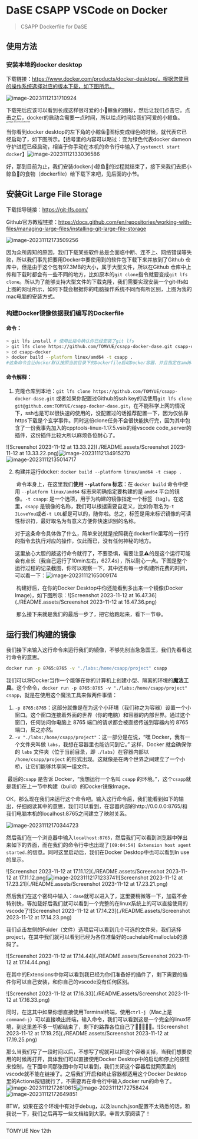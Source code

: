 # DaSE CSAPP VSCode on Docker

> CSAPP Dockerfile for DaSE



## 使用方法

### 安装本地的docker desktop

下载链接：https://www.docker.com/products/docker-desktop/，根据您使用的操作系统选择对应的版本下载，如下图所示。

![image-20231112131710924](./README.assets/image-20231112131710924.png)

下载完后应该可以看到长成这样很可爱的小🐳鲸鱼的图标，然后让我们点击它。点击之后，docker的启动会需要一点时间，所以给点时间给我们可爱的小鲸鱼。<img src="./README.assets/image-20231112132455799.png" alt="image-20231112132455799" style="zoom: 33%;" />

当你看到docker desktop的左下角的小鲸鱼🐳图标变成绿色的时候，就代表它已经启动了，如下图所示。【括号里的内容可以略过：变为绿色代表docker dameon守护进程已经启动，相当于你手动在本机的命令行中输入了`systemctl start docker`】![image-20231112133036586](./README.assets/image-20231112133036586.png)

好，那到目前为止，我们安装docker小鲸鱼🐳的过程就结束了，接下来我们去把小鲸鱼🐳的食物（dockerfile）给下载下来吧，见后面的小节。



## 安装Git Large File Storage

下载指导链接：https://git-lfs.com/

Github官方教程链接：https://docs.github.com/en/repositories/working-with-files/managing-large-files/installing-git-large-file-storage

![image-20231112173509256](./README.assets/image-20231112173509256.png)

因为众所周知的原因，我们下载某些软件总是会面临中断、连不上、网络错误等失败，所以我们事先把要用Docker中要使用到的软件包下载下来并放到了Github 仓库中，但是由于这个包有97.3MB的大小，属于大型文件，所以在Github 仓库中上传和下载时都会有一些不同的地方，比如原本的`git clone`指令就要变成`git lfs clone`。所以为了能够支持大型文件的下载克隆，我们需要实现安装一个git-lfs如上图的网址所示，如何下载会根据你的电脑操作系统不同而有所区别，上图为我的mac电脑的安装方式。



### 构建Docker镜像依据我们编写的Dockerfile

#### 命令：

```bash
> git lfs install # 使用此指令确认你已经安装了git lfs
> git lfs clone https://github.com/TOMYUE/csapp-docker-dase.git csapp-docker
> cd csapp-docker
> docker build --platform linux/amd64 -t csapp . 
#这条命令会让docker默认按照当前目录下的Dockerfile启动Docker容器，并且指定在amd64架构下
```

#### 命令解释：

1. 克隆仓库到本地：`git lfs clone https://github.com/TOMYUE/csapp-docker-dase.git` 或者如果你配置过Github的ssh key的话使用`git lfs clone git@github.com:TOMYUE/csapp-docker-dase.git`，在不能科学上网的情况下，ssh也是可以很快速的使用的，没配置过的话推荐配置一下，因为仅依靠https下载是个玄学事件。同时这份clone任务不会很快能执行完，因为其中包含了一份我事先加入的cpptools-linux-1.17.5.vsix的给vscode code_server的插件，这份插件比较大所以麻烦各位耐心了。

![Screenshot 2023-11-12 at 13.33.22](./README.assets/Screenshot 2023-11-12 at 13.33.22.png)![image-20231112134915270](./README.assets/image-20231112134915270.png)![image-20231112135014717](./README.assets/image-20231112135014717.png)



2. 构建并运行docker: `docker build --platform linux/amd64 -t csapp .` 

   ​		命令本身上，在这里我们**使用 `--platform` 标志**：在 `docker build` 命令中使用 `--platform linux/amd64` 标志来明确指定要构建的是 `amd64` 平台的镜像。`-t csapp`: 是一个选项，用于为构建的镜像指定一个标签（tag）。在这里，`csapp` 是镜像的名称，我们可以根据需要自定义，比如你取名为`-t ILoveYou`或者`-t LOL`都是可以的，随你啦。总之，标签是用来标识镜像的可读性标识符，最好取名为有意义方便你快速识别的名称。

   ​		对于这条命令具体做了什么，简单来说就是按照我在dockerfile里写的一行行的指令去执行对应的操作，仅此而已，没有任何神秘的地方。

   ​		这里放心大胆的敲这行命令就行了，不要恐惧，需要注意⚠️的是这个运行可能会有点长（我自己运行了10min左右，627.4s），所以耐心一点。下图是整个运行过程的记录截图，你可以观察一下，其中还有每一步构建所花费的时间，可以看一下：![image-20231112165009174](./README.assets/image-20231112165009174.png)

   ​		构建好后，在你的Docker Desktop中你还能看到多出来一个镜像(Docker Image)，如下图所示：![Screenshot 2023-11-12 at 16.47.36](./README.assets/Screenshot 2023-11-12 at 16.47.36.png)

   ​		那么接下来就是我们的最后一步了，把它给跑起来，看下一节😄。





## 运行我们构建的镜像

​		我们接下来输入这行命令来运行我们的镜像，不够先别当急急国王，我们先看看这行命令的意思。

```bash
docker run -p 8765:8765 -v "./labs:/home/csapp/project" csapp
```

​		我们可以将Docker当作一个能够在你的计算机上创建小型、隔离的环境的**魔法工具**。这个命令，`docker run -p 8765:8765 -v "./labs:/home/csapp/project" csapp`，就是在使用这个魔法工具来做两件事情：

1. `-p 8765:8765`：这部分就像是在为这个小环境（我们称之为容器）设置一个小窗口。这个窗口连接着外面的世界（你的电脑）和容器的内部世界。通过这个窗口，任何访问你电脑上 8765 端口的请求都会被直接传送到容器内的 8765 端口，反之亦然。
2. `-v "./labs:/home/csapp/project"`：这一部分是在说，“嘿 Docker，我有一个文件夹叫做 `labs`，我想在容器里也能访问到它。” 这样，Docker 就会确保你的 `labs` 文件夹（位于当前目录，即 `./labs`）在容器内部以 `/home/csapp/project` 的形式出现。这就像是在两个世界之间建立了一个小桥，让它们能够共享同一组文件。

​		最后的`csapp` 是告诉 Docker，“我想运行一个名叫 `csapp` 的环境。”，这个`csapp`就是我们在上一节中构建（build）的Docker镜像Image。



​		OK，那么现在我们来运行这个命令吧。输入这行命令后，我们能看到如下的输出，仔细阅读其中的意思，我们可以看到，在容器内部的http://0.0.0.0:8765/和我们电脑本机的localhost:8765之间建立了映射关系。

![image-20231112170344723](./README.assets/image-20231112170344723.png)

然后我们在一个浏览器中输入`localhost:8765`，然后我们可以看到浏览器中弹出来如下的界面，而在我们的命令行中也出现了`[09:04:54] Extension host agent started.`的信息。同时这里启动后，我们在Docker Desktop中也可以看到In use的显示。

![Screenshot 2023-11-12 at 17.11.12](./README.assets/Screenshot 2023-11-12 at 17.11.12.png)![image-20231112171233741](./README.assets/image-20231112171233741.png)![Screenshot 2023-11-12 at 17.23.21](./README.assets/Screenshot 2023-11-12 at 17.23.21.png)

然后我们在这个密码中输入：`dase`就可以进入了，这里要稍微等一下，加载不会特别快，等加载好后我们就可以看到一个完整的在linux系统上的可以直接使用的vscode了![Screenshot 2023-11-12 at 17.14.23](./README.assets/Screenshot 2023-11-12 at 17.14.23.png)

我们点击左侧的Folder（文件）选项后可以看到几个可选的文件夹，我们选择project，在其中我们就可以看到已经为各位准备好的cachelab和malloclab的源码了。

![Screenshot 2023-11-12 at 17.14.44](./README.assets/Screenshot 2023-11-12 at 17.14.44.png)

在其中的Extensions中你可以看到我已经为你们准备好的插件了，剩下需要的插件你可以自己安装，和你自己的vscode没有任何区别。

![Screenshot 2023-11-12 at 17.16.33](./README.assets/Screenshot 2023-11-12 at 17.16.33.png)

同时，在这其中如果你想直接使用Terminal终端，使用`ctrl-j`（Mac上是`command-j`）可以直接唤出终端，输入命令，我们可以看到这是一个完全的linux环境，到这里差不多一切都结束了，剩下的路靠各位自己了🙏🏻🤪😜😃。![Screenshot 2023-11-12 at 17.19.25](./README.assets/Screenshot 2023-11-12 at 17.19.25.png)

那么当我们写了一段时间以后，不想写了呢就可以把这个容器关掉，当我们想要使用的时候再打开，具体我们可以直接使用Docker Desktop中的启动和停止的按钮来控制，在下面中间那张图中你可以看到，我们关闭这个容器后就网页里的vscode就不能在链接了。之后我们开启和终止容器都适用这个Docker Desktop里的Actions按钮就行了，不需要再在命令行中输入docker run的命令了。![image-20231112172610615](./README.assets/image-20231112172610615.png)![image-20231112172758424](./README.assets/image-20231112172758424.png)![image-20231112172649851](./README.assets/image-20231112172649851.png) 



BTW，如果在这个环境中有对于debug，以及launch.json配置不太熟悉的话，和我说一下，我们之后再写一些文档给到大家。辛苦大家阅读了！



---

TOMYUE Nov 12th
